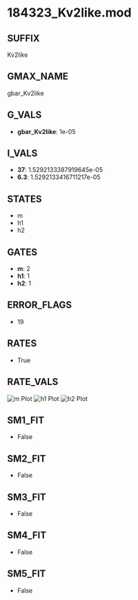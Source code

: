 # 184323_Kv2like.mod

## SUFFIX

Kv2like

## GMAX_NAME

gbar_Kv2like

## G_VALS

- **gbar_Kv2like**: 1e-05

## I_VALS

- **37**: 1.5292133387919645e-05
- **6.3**: 1.5292133416711217e-05

## STATES

- m
- h1
- h2

## GATES

- **m**: 2
- **h1**: 1
- **h2**: 1

## ERROR_FLAGS

- 19

## RATES

- True

## RATE_VALS

![m Plot](/Users/pbozelos/Dropbox/icg-Chai-Panos/supermodels/output_markdown_files/K/184323_Kv2like.mod/images/m.png)
![h1 Plot](/Users/pbozelos/Dropbox/icg-Chai-Panos/supermodels/output_markdown_files/K/184323_Kv2like.mod/images/h1.png)
![h2 Plot](/Users/pbozelos/Dropbox/icg-Chai-Panos/supermodels/output_markdown_files/K/184323_Kv2like.mod/images/h2.png)

## SM1_FIT

- False

## SM2_FIT

- False

## SM3_FIT

- False

## SM4_FIT

- False

## SM5_FIT

- False

